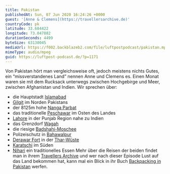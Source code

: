 ```yaml
---
title: Pakistan
publishedAt: Sun, 07 Jun 2020 16:24:26 +0000
guest: '[Anne & Clemens](https://travellersarchive.de)'
countryCode: pk
latitude: 33.684422
longitude: 73.047882
durationSeconds: 4499
byteSize: 63130045
mediaUrl: https://f002.backblazeb2.com/file/luftpostpodcast/pakistan.mp3
mimeType: audio/mpeg
guid: https://luftpost-podcast.de/?p=1171
---
```


Von Pakistan hört man vergleichsweise oft, jedoch meistens nichts Gutes, ein “missverstandenes Land” nennen Anne und Clemens es. Einen Monat waren sie mit dem Rucksack unterwegs zwischen Hochgebirge und Meer, zwischen Afghanistan und Indien. Wir sprechen über:

- die Hauptstadt [Islamabad](https://de.wikipedia.org/wiki/Islamabad)
- [Gilgit](https://de.wikipedia.org/wiki/Gilgit%5F%28Stadt%29%29) im Norden Pakistans
- der 8125m hohe [Nanga Parbat](https://de.wikipedia.org/wiki/Nanga%5FParbat)
- das traditionelle [Peschawar](https://de.wikipedia.org/wiki/Peschawar) im Osten des Landes
- [Lahore](https://de.wikipedia.org/wiki/Lahore) in der Punjab Region nahe zu Indien
- das Grenzdorf [Wagah](https://de.wikipedia.org/wiki/Wagah)
- die riesige [Badshahi-Moschee](https://de.wikipedia.org/wiki/Badshahi-Moschee)
- Polizeischutz in [Bahawalpur](https://de.wikipedia.org/wiki/Bahawalpur)
- [Derawar Fort](https://de.wikipedia.org/wiki/Derawar%5FFort) in der [Thar-Wüste](https://de.wikipedia.org/wiki/Thar)
- [Karatschi](https://de.wikipedia.org/wiki/Karatschi) im Süden
- [Nihari](https://www.flourandspiceblog.com/nihari/) ein traditionelles Essen
  Mehr über die Reisen der beiden findet man in ihrem [Travellers Archive](https://travellersarchive.de) und wer nach dieser Episode Lust auf das Land bekommen hat, kann mal ein Blick in ihr Buch [Backpacking in Pakistan](https://www.conbook-verlag.de/buecher/backpacking-in-pakistan/) werfen.
